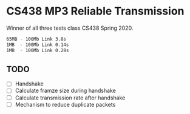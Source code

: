 # CS438 MP3 Reliable Transmission
Winner of all three tests class CS438 Spring 2020.

```bash
65MB - 100Mb Link 3.8s
1MB  - 100Mb Link 0.14s
1MB  - 100Mb Link 0.28s
```

## TODO
- [ ] Handshake
- [ ] Calculate framze size during handshake
- [ ] Calculate transmission rate after handshake
- [ ] Mechanism to reduce duplicate packets